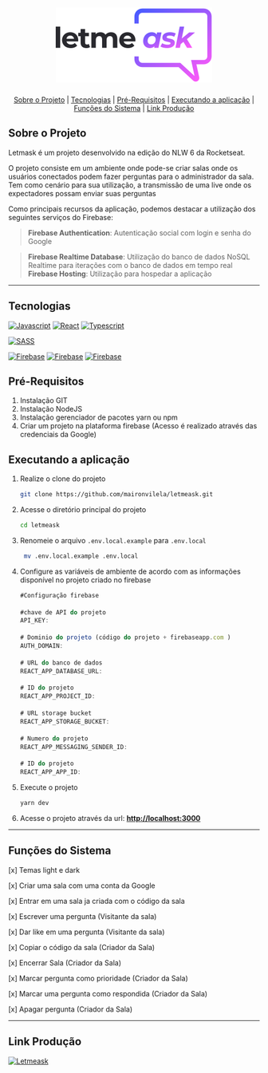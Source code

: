 <h1 align="center">
    <img alt="Open Food" src="./src/assets/readme/logo.svg" />
    <br>
 </h1>
 <p align="center">
  <a href="#sobre-o-projeto">Sobre o Projeto</a> |
  <a href="#tecnologias">Tecnologias</a> | 
  <a href="#pré-requisitos">Pré-Requisitos</a>   |
  <a href="#executando-a-aplicação">Executando a aplicação</a>   |
  <a href="#funções-do-sistema">Funções do Sistema</a>   |
  <a href="#link-produção">Link Produção</a>   
</p> 

## Sobre o Projeto
Letmask é um projeto desenvolvido na edição do NLW 6 da Rocketseat.
 
O projeto consiste em um ambiente onde pode-se criar salas onde os usuários conectados podem fazer perguntas para o administrador da sala. Tem como cenário para sua utilização, a transmissão de uma live onde os expectadores possam enviar suas perguntas 

Como principais recursos da aplicação, podemos destacar a utilização dos seguintes serviços do Firebase:
>**Firebase Authentication**: Autenticação social com login e senha do Google

>**Firebase Realtime Database**: Utilização do banco de dados NoSQL Realtime para iterações com o banco de dados em tempo real  
>**Firebase Hosting**: Utilização para hospedar a aplicação   
<hr>

## Tecnologias

[![Javascript](https://img.shields.io/badge/Code-Javascript-FFFF00?&logo=javascript&logoColor=FFFF00)](https://developer.mozilla.org/pt-BR/docs/Web/JavaScript) 
[![React](https://img.shields.io/badge/Code-React-87CEFA?&logo=react)](https://pt-br.reactjs.org)
[![Typescript](https://img.shields.io/badge/Code-Typescript-1E90FF?&logo=typescript&logoColor=)](https://www.typescriptlang.org)

[![SASS](https://img.shields.io/badge/Styles-SASS-FF69B4?&logo=sass&logoColor=FF69B4)](https://sass-lang.com)

[![Firebase](https://img.shields.io/badge/Services-Firebases_Authentication-yellow?&logo=firebase&logoColor=yellow)](https://firebase.google.com/docs/auth?hl=pt)
[![Firebase](https://img.shields.io/badge/Services-Firebases_Realtime_Database-yellow?&logo=firebase&logoColor=yellow)](https://firebase.google.com/docs/database)
[![Firebase](https://img.shields.io/badge/Services-Firebases_Hosting-yellow?&logo=firebase&logoColor=yellow)](https://firebase.google.com/docs/hosting)
## Pré-Requisitos
1. Instalação GIT
2. Instalação NodeJS
3. Instalação gerenciador de pacotes yarn ou npm
4. Criar um projeto na plataforma firebase (Acesso é realizado através das credenciais da Google)
 
## Executando a aplicação

1. Realize o clone do projeto
    ```bash
    git clone https://github.com/maironvilela/letmeask.git
    ```
2. Acesse o diretório principal do projeto
    ```bash
    cd letmeask
    ```
3. Renomeie o arquivo `.env.local.example` para `.env.local`
   ```bash
    mv .env.local.example .env.local
    ```
4. Configure as variáveis de ambiente de acordo com as informações disponível no projeto criado no firebase

    ```ts
    #Configuração firebase

    #chave de API do projeto
    API_KEY: 

    # Dominio do projeto (código do projeto + firebaseapp.com )
    AUTH_DOMAIN: 

    # URL do banco de dados
    REACT_APP_DATABASE_URL: 

    # ID do projeto
    REACT_APP_PROJECT_ID:  

    # URL storage bucket
    REACT_APP_STORAGE_BUCKET:  

    # Numero do projeto
    REACT_APP_MESSAGING_SENDER_ID:  

    # ID do projeto
    REACT_APP_APP_ID:  
    ```

  5. Execute o projeto 
      ```bash
      yarn dev
       ```

  6. Acesse o projeto através da url: [**http://localhost:3000**](http://localhost:3000)

<hr>

## Funções do Sistema
[x] Temas light e dark

[x] Criar uma sala com uma conta da Google

[x] Entrar em uma sala ja criada com o código da sala

[x] Escrever uma pergunta (Visitante da sala)

[x] Dar like em uma pergunta (Visitante da sala)

[x] Copiar o código da sala (Criador da Sala)

[x] Encerrar Sala (Criador da Sala)

[x] Marcar pergunta como prioridade (Criador da Sala)

[x] Marcar uma pergunta como respondida (Criador da Sala)

[x] Apagar pergunta (Criador da Sala)  

<hr> 

## Link Produção
 [![Letmeask](./src/assets/readme/home.png)](https://letmeask-609e9.firebaseapp.com/)


 